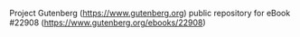 Project Gutenberg (https://www.gutenberg.org) public repository for eBook #22908 (https://www.gutenberg.org/ebooks/22908)
